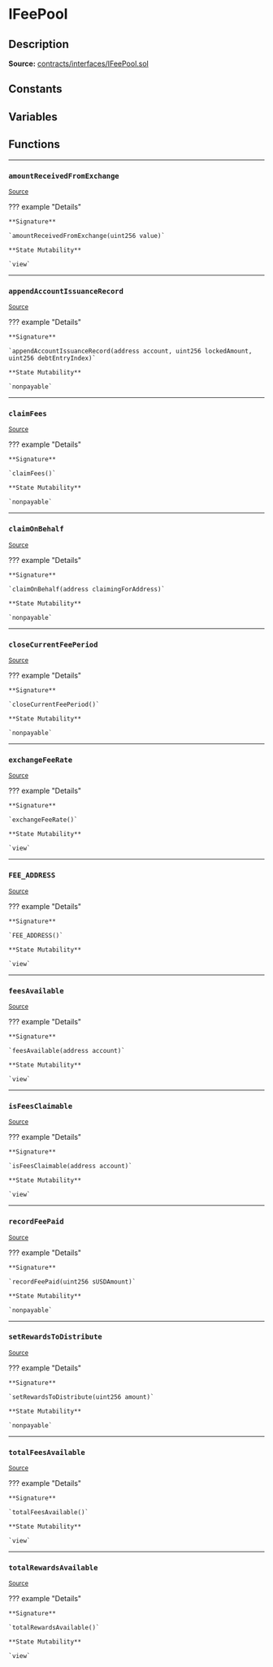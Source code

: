 # IFeePool

## Description


**Source:** [contracts/interfaces/IFeePool.sol](https://github.com/Synthetixio/synthetix/tree/develop/contracts/interfaces/IFeePool.sol)

## Constants

## Variables

## Functions


---
### `amountReceivedFromExchange`

<sub>[Source](https://github.com/Synthetixio/synthetix/tree/develop/contracts/interfaces/IFeePool.sol#L6)</sub>

??? example "Details"

    **Signature**

    `amountReceivedFromExchange(uint256 value)`

    **State Mutability**

    `view`


---
### `appendAccountIssuanceRecord`

<sub>[Source](https://github.com/Synthetixio/synthetix/tree/develop/contracts/interfaces/IFeePool.sol#L29)</sub>

??? example "Details"

    **Signature**

    `appendAccountIssuanceRecord(address account, uint256 lockedAmount, uint256 debtEntryIndex)`

    **State Mutability**

    `nonpayable`


---
### `claimFees`

<sub>[Source](https://github.com/Synthetixio/synthetix/tree/develop/contracts/interfaces/IFeePool.sol#L22)</sub>

??? example "Details"

    **Signature**

    `claimFees()`

    **State Mutability**

    `nonpayable`


---
### `claimOnBehalf`

<sub>[Source](https://github.com/Synthetixio/synthetix/tree/develop/contracts/interfaces/IFeePool.sol#L24)</sub>

??? example "Details"

    **Signature**

    `claimOnBehalf(address claimingForAddress)`

    **State Mutability**

    `nonpayable`


---
### `closeCurrentFeePeriod`

<sub>[Source](https://github.com/Synthetixio/synthetix/tree/develop/contracts/interfaces/IFeePool.sol#L26)</sub>

??? example "Details"

    **Signature**

    `closeCurrentFeePeriod()`

    **State Mutability**

    `nonpayable`


---
### `exchangeFeeRate`

<sub>[Source](https://github.com/Synthetixio/synthetix/tree/develop/contracts/interfaces/IFeePool.sol#L8)</sub>

??? example "Details"

    **Signature**

    `exchangeFeeRate()`

    **State Mutability**

    `view`


---
### `FEE_ADDRESS`

<sub>[Source](https://github.com/Synthetixio/synthetix/tree/develop/contracts/interfaces/IFeePool.sol#L11)</sub>

??? example "Details"

    **Signature**

    `FEE_ADDRESS()`

    **State Mutability**

    `view`


---
### `feesAvailable`

<sub>[Source](https://github.com/Synthetixio/synthetix/tree/develop/contracts/interfaces/IFeePool.sol#L13)</sub>

??? example "Details"

    **Signature**

    `feesAvailable(address account)`

    **State Mutability**

    `view`


---
### `isFeesClaimable`

<sub>[Source](https://github.com/Synthetixio/synthetix/tree/develop/contracts/interfaces/IFeePool.sol#L15)</sub>

??? example "Details"

    **Signature**

    `isFeesClaimable(address account)`

    **State Mutability**

    `view`


---
### `recordFeePaid`

<sub>[Source](https://github.com/Synthetixio/synthetix/tree/develop/contracts/interfaces/IFeePool.sol#L35)</sub>

??? example "Details"

    **Signature**

    `recordFeePaid(uint256 sUSDAmount)`

    **State Mutability**

    `nonpayable`


---
### `setRewardsToDistribute`

<sub>[Source](https://github.com/Synthetixio/synthetix/tree/develop/contracts/interfaces/IFeePool.sol#L37)</sub>

??? example "Details"

    **Signature**

    `setRewardsToDistribute(uint256 amount)`

    **State Mutability**

    `nonpayable`


---
### `totalFeesAvailable`

<sub>[Source](https://github.com/Synthetixio/synthetix/tree/develop/contracts/interfaces/IFeePool.sol#L17)</sub>

??? example "Details"

    **Signature**

    `totalFeesAvailable()`

    **State Mutability**

    `view`


---
### `totalRewardsAvailable`

<sub>[Source](https://github.com/Synthetixio/synthetix/tree/develop/contracts/interfaces/IFeePool.sol#L19)</sub>

??? example "Details"

    **Signature**

    `totalRewardsAvailable()`

    **State Mutability**

    `view`

